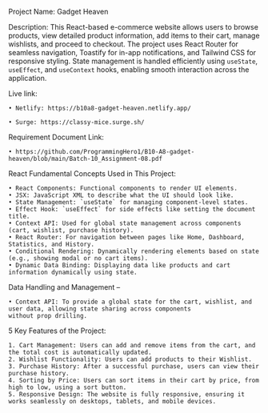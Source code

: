 Project Name: Gadget Heaven

Description: This React-based e-commerce website allows users to browse products, view detailed product information, add items to their cart, manage wishlists, and proceed to checkout. The project uses React Router for seamless navigation, Toastify for in-app notifications, and Tailwind CSS for responsive styling. State management is handled efficiently using `useState`, `useEffect`, and `useContext` hooks, enabling smooth interaction across the application.

Live link:

    • Netlify: https://b10a8-gadget-heaven.netlify.app/

    • Surge: https://classy-mice.surge.sh/

Requirement  Document  Link:

    • https://github.com/ProgrammingHero1/B10-A8-gadget-heaven/blob/main/Batch-10_Assignment-08.pdf

React Fundamental Concepts Used in This Project:

    • React Components: Functional components to render UI elements.
    • JSX: JavaScript XML to describe what the UI should look like.
    • State Management: `useState` for managing component-level states.
    • Effect Hook: `useEffect` for side effects like setting the document title.
    • Context API: Used for global state management across components (cart, wishlist, purchase history).
    • React Router: For navigation between pages like Home, Dashboard, Statistics, and History.
    • Conditional Rendering: Dynamically rendering elements based on state (e.g., showing modal or no cart items).
    • Dynamic Data Binding: Displaying data like products and cart information dynamically using state.

Data Handling and Management –

    • Context API: To provide a global state for the cart, wishlist, and user data, allowing state sharing across components without prop drilling.

5 Key Features of the Project:

    1. Cart Management: Users can add and remove items from the cart, and the total cost is automatically updated.
    2. Wishlist Functionality: Users can add products to their Wishlist.
    3. Purchase History: After a successful purchase, users can view their purchase history.
    4. Sorting by Price: Users can sort items in their cart by price, from high to low, using a sort button.
    5. Responsive Design: The website is fully responsive, ensuring it works seamlessly on desktops, tablets, and mobile devices.
